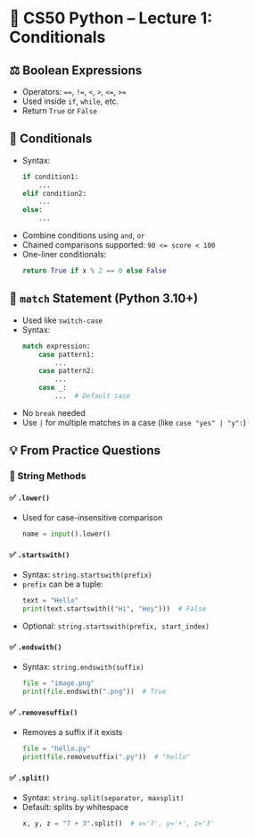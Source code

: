 # 🧠 CS50 Python – Lecture 1: Conditionals

## ⚖️ Boolean Expressions
- Operators: `==`, `!=`, `<`, `>`, `<=`, `>=`
- Used inside `if`, `while`, etc.
- Return `True` or `False`

## 🔁 Conditionals
- Syntax:
    ```python
    if condition1:
        ...
    elif condition2:
        ...
    else:
        ...
    ```
- Combine conditions using `and`, `or`
- Chained comparisons supported: `90 <= score < 100`
- One-liner conditionals:
    ```python
    return True if x % 2 == 0 else False
    ```

## 🎯 `match` Statement (Python 3.10+)
- Used like `switch-case`
- Syntax:
    ```python
    match expression:
        case pattern1:
            ...
        case pattern2:
            ...
        case _:
            ...  # Default case
    ```
- No `break` needed
- Use `|` for multiple matches in a case (like `case "yes" | "y":`)

## 💡 From Practice Questions

### 📌 String Methods

#### ✅ `.lower()`
- Used for case-insensitive comparison
    ```python
    name = input().lower()
    ```

#### ✅ `.startswith()`
- Syntax: `string.startswith(prefix)`
- `prefix` can be a tuple:
    ```python
    text = "Hello"
    print(text.startswith(("Hi", "Hey")))  # False
    ```
- Optional: `string.startswith(prefix, start_index)`

#### ✅ `.endswith()`
- Syntax: `string.endswith(suffix)`
    ```python
    file = "image.png"
    print(file.endswith(".png"))  # True
    ```

#### ✅ `.removesuffix()`
- Removes a suffix if it exists
    ```python
    file = "hello.py"
    print(file.removesuffix(".py"))  # "hello"
    ```

#### ✅ `.split()`
- Syntax: `string.split(separator, maxsplit)`
- Default: splits by whitespace
    ```python
    x, y, z = "7 + 3".split()  # x='7', y='+', z='3'
    ```
